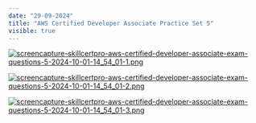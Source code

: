 ```yaml
---
date: "29-09-2024"
title: "AWS Certified Developer Associate Practice Set 5"
visible: true
---
```

<a href="/blog/images/screencapture-skillcertpro-aws-certified-developer-associate-exam-questions-5-2024-10-01-14_54_01-1.png" target="_blank"><img src="/blog/images/screencapture-skillcertpro-aws-certified-developer-associate-exam-questions-5-2024-10-01-14_54_01-1.png" alt="screencapture-skillcertpro-aws-certified-developer-associate-exam-questions-5-2024-10-01-14_54_01-1.png" /></a>

<a href="/blog/images/screencapture-skillcertpro-aws-certified-developer-associate-exam-questions-5-2024-10-01-14_54_01-2.png" target="_blank"><img src="/blog/images/screencapture-skillcertpro-aws-certified-developer-associate-exam-questions-5-2024-10-01-14_54_01-2.png" alt="screencapture-skillcertpro-aws-certified-developer-associate-exam-questions-5-2024-10-01-14_54_01-2.png" /></a>

<a href="/blog/images/screencapture-skillcertpro-aws-certified-developer-associate-exam-questions-5-2024-10-01-14_54_01-3.png" target="_blank"><img src="/blog/images/screencapture-skillcertpro-aws-certified-developer-associate-exam-questions-5-2024-10-01-14_54_01-3.png" alt="screencapture-skillcertpro-aws-certified-developer-associate-exam-questions-5-2024-10-01-14_54_01-3.png" /></a>